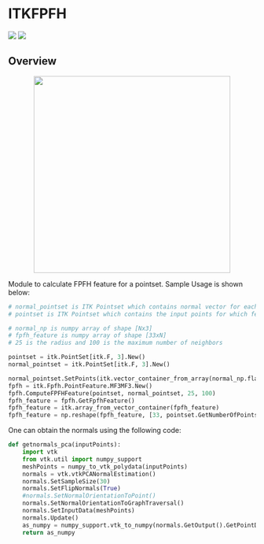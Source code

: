 ITKFPFH
=================================

[<img src="https://github.com/PranjalSahu/Fpfh/actions/workflows/build-test-package.yml/badge.svg">](https://github.com/PranjalSahu/Fpfh/actions)
[<img src="https://img.shields.io/pypi/v/itk-fpfh.svg">](https://pypi.python.org/pypi/itk-fpfh)


Overview
--------
<p align="center">
<img src="https://user-images.githubusercontent.com/1044135/180022085-0e230afa-a5df-4afe-86b5-29543a2e1823.png" width="400" height="400" />
</p>

Module to calculate FPFH feature for a pointset.
Sample Usage is shown below:

```python
# normal_pointset is ITK Pointset which contains normal vector for each point
# pointset is ITK Pointset which contains the input points for which feature needs to be calculated

# normal_np is numpy array of shape [Nx3]
# fpfh_feature is numpy array of shape [33xN]
# 25 is the radius and 100 is the maximum number of neighbors

pointset = itk.PointSet[itk.F, 3].New()
normal_pointset = itk.PointSet[itk.F, 3].New()

normal_pointset.SetPoints(itk.vector_container_from_array(normal_np.flatten()))
fpfh = itk.Fpfh.PointFeature.MF3MF3.New()
fpfh.ComputeFPFHFeature(pointset, normal_pointset, 25, 100)
fpfh_feature = fpfh.GetFpfhFeature()
fpfh_feature = itk.array_from_vector_container(fpfh_feature)
fpfh_feature = np.reshape(fpfh_feature, [33, pointset.GetNumberOfPoints()])
```

One can obtain the normals using the following code:
```python
def getnormals_pca(inputPoints):
    import vtk
    from vtk.util import numpy_support
    meshPoints = numpy_to_vtk_polydata(inputPoints)
    normals = vtk.vtkPCANormalEstimation()
    normals.SetSampleSize(30)
    normals.SetFlipNormals(True)
    #normals.SetNormalOrientationToPoint()
    normals.SetNormalOrientationToGraphTraversal()
    normals.SetInputData(meshPoints)
    normals.Update()
    as_numpy = numpy_support.vtk_to_numpy(normals.GetOutput().GetPointData().GetArray(0))
    return as_numpy
```
